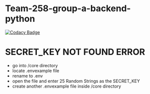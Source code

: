 # Team-258-group-a-backend-python 

[![Codacy Badge](https://api.codacy.com/project/badge/Grade/d662a35921b940d49b726f76d13174f1)](https://app.codacy.com/gh/BuildForSDGCohort2/Team-258-group-a-backend-python?utm_source=github.com&utm_medium=referral&utm_content=BuildForSDGCohort2/Team-258-group-a-backend-python&utm_campaign=Badge_Grade_Dashboard)

# SECRET_KEY NOT FOUND ERROR
- go into /core directory
- locate .envexample file
- rename to .env
- open the file and enter 25 Random Strings as the SECRET_KEY
- create another .envexample file inside /core directory
